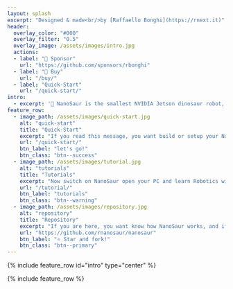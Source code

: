 ```yaml
---
layout: splash
excerpt: "Designed & made<br/>by [Raffaello Bonghi](https://rnext.it)"
header:
  overlay_color: "#000"
  overlay_filter: "0.5"
  overlay_image: /assets/images/intro.jpg
  actions:
  - label: "💖 Sponsor"
    url: "https://github.com/sponsors/rbonghi"
  - label: "🛒 Buy"
    url: "/buy/"
  - label: "Quick-Start"
    url: "/quick-start/"
intro: 
  - excerpt: '🦕 NanoSaur is the smallest NVIDIA Jetson dinosaur robot, fully 3D printable.<br/>In 10 x 12 x 6cm and 500g use only a power-bank and works in [ROS2](https://www.ros.org/) is simple to build and simple to use.'
feature_row:
  - image_path: /assets/images/quick-start.jpg
    alt: "quick-start"
    title: "Quick-Start"
    excerpt: "If you read this message, you want build or setup your NanoSaur. There is only a button to press and follow the guide!"
    url: "/quick-start/"
    btn_label: "let's go!"
    btn_class: "btn--success"
  - image_path: /assets/images/tutorial.jpg
    alt: "tutorials"
    title: "Tutorials"
    excerpt: "Now switch on NanoSaur open your PC and learn Robotics with ROS2, study Artificial Intelligence and other. Follow this tutorial to start in this world"
    url: "/tutorial/"
    btn_label: "tutorials"
    btn_class: "btn--warning"
  - image_path: /assets/images/repository.jpg
    alt: "repository"
    title: "Repository"
    excerpt: "If you are here, you want know how NanoSaur works, and if you want help me to to improve the project you can star and fork the NanoSaur repository"
    url: "https://github.com/rnanosaur/nanosaur"
    btn_label: "⭐ Star and fork!"
    btn_class: "btn--primary"
---
```


{% include feature_row id="intro" type="center" %}

{% include feature_row %}